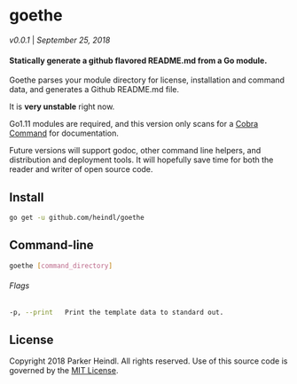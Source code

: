 
[//]: # (Code generated by goethe DO NOT EDIT)
# goethe

*v0.0.1* | *September 25, 2018*
#### Statically generate a github flavored README.md from a Go module.

Goethe parses your module directory for license, installation and command data, and generates a Github README.md file.

It is **very unstable** right now.

Go1.11 modules are required, and this version only scans for a [Cobra Command](https://github.com/spf13/cobra) for documentation.

Future versions will support godoc, other command line helpers, and distribution and deployment tools. It will hopefully save time for both the reader and writer of open source code.

## Install

```bash
go get -u github.com/heindl/goethe
```

## Command-line
```bash
goethe [command_directory]
```
###### Flags
```bash
-p, --print   Print the template data to standard out.
```

## License
Copyright 2018 Parker Heindl. All rights reserved.
Use of this source code is governed by the [MIT License](LICENSE.md).
